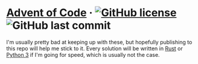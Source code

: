# [Advent of Code](https://adventofcode.com/) &middot; [![GitHub license](https://img.shields.io/badge/license-MIT-blue.svg)](https://github.com/christophersarmiento/advent-of-code/blob/main/LICENSE) ![GitHub last commit](https://img.shields.io/github/last-commit/christophersarmiento/advent-of-code?style=flat-square)

I'm  usually pretty bad at keeping up with these, but hopefully publishing to this repo will help me stick to it. Every solution will be written in [Rust](https://www.rust-lang.org/) or [Python 3](https://www.python.org/) if I'm going for speed, which is usually not the case.
